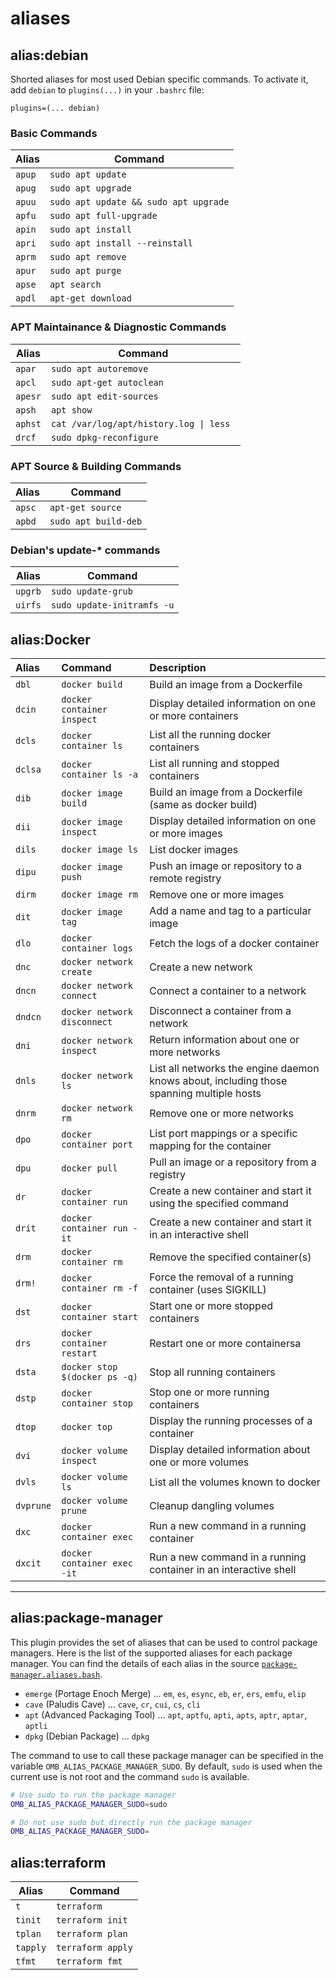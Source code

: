# aliases

## alias:debian

Shorted aliases for most used Debian specific commands. To activate it, add
`debian` to `plugins(...)` in your `.bashrc` file:

`plugins=(... debian)`

### Basic Commands

| Alias  | Command                               |
| ------ | ------------------------------------- |
| `apup` | `sudo apt update`                     |
| `apug` | `sudo apt upgrade`                    |
| `apuu` | `sudo apt update && sudo apt upgrade` |
| `apfu` | `sudo apt full-upgrade`               |
| `apin` | `sudo apt install`                    |
| `apri` | `sudo apt install --reinstall `       |
| `aprm` | `sudo apt remove`                     |
| `apur` | `sudo apt purge`                      |
| `apse` | `apt search`                          |
| `apdl` | `apt-get download`                    |

### APT Maintainance & Diagnostic Commands

| Alias   | Command                                                |
| ------- | ------------------------------------------------------ |
| `apar`  | `sudo apt autoremove`                                  |
| `apcl`  | `sudo apt-get autoclean`                               |
| `apesr` | `sudo apt edit-sources`                                |
| `apsh`  | `apt show`                                             |
| `aphst` | <code>cat /var/log/apt/history.log &#124; less </code> |
| `drcf`  | `sudo dpkg-reconfigure`                                |

### APT Source & Building Commands

| Alias  | Command              |
| ------ | -------------------- |
| `apsc` | `apt-get source`     |
| `apbd` | `sudo apt build-deb` |

### Debian's update-\* commands

| Alias   | Command                    |
| ------- | -------------------------- |
| `upgrb` | `sudo update-grub`         |
| `uirfs` | `sudo update-initramfs -u` |

## alias:Docker

| Alias     | Command                       | Description                                                                              |
| :-------- | :---------------------------- | :--------------------------------------------------------------------------------------- |
| `dbl`     | `docker build`                | Build an image from a Dockerfile                                                         |
| `dcin`    | `docker container inspect`    | Display detailed information on one or more containers                                   |
| `dcls`    | `docker container ls`         | List all the running docker containers                                                   |
| `dclsa`   | `docker container ls -a`      | List all running and stopped containers                                                  |
| `dib`     | `docker image build`          | Build an image from a Dockerfile (same as docker build)                                  |
| `dii`     | `docker image inspect`        | Display detailed information on one or more images                                       |
| `dils`    | `docker image ls`             | List docker images                                                                       |
| `dipu`    | `docker image push`           | Push an image or repository to a remote registry                                         |
| `dirm`    | `docker image rm`             | Remove one or more images                                                                |
| `dit`     | `docker image tag`            | Add a name and tag to a particular image                                                 |
| `dlo`     | `docker container logs`       | Fetch the logs of a docker container                                                     |
| `dnc`     | `docker network create`       | Create a new network                                                                     |
| `dncn`    | `docker network connect`      | Connect a container to a network                                                         |
| `dndcn`   | `docker network disconnect`   | Disconnect a container from a network                                                    |
| `dni`     | `docker network inspect`      | Return information about one or more networks                                            |
| `dnls`    | `docker network ls`           | List all networks the engine daemon knows about, including those spanning multiple hosts |
| `dnrm`    | `docker network rm`           | Remove one or more networks                                                              |
| `dpo`     | `docker container port`       | List port mappings or a specific mapping for the container                               |
| `dpu`     | `docker pull`                 | Pull an image or a repository from a registry                                            |
| `dr`      | `docker container run`        | Create a new container and start it using the specified command                          |
| `drit`    | `docker container run -it`    | Create a new container and start it in an interactive shell                              |
| `drm`     | `docker container rm`         | Remove the specified container(s)                                                        |
| `drm!`    | `docker container rm -f`      | Force the removal of a running container (uses SIGKILL)                                  |
| `dst`     | `docker container start`      | Start one or more stopped containers                                                     |
| `drs`     | `docker container restart`    | Restart one or more containersa                                                          |
| `dsta`    | `docker stop $(docker ps -q)` | Stop all running containers                                                              |
| `dstp`    | `docker container stop`       | Stop one or more running containers                                                      |
| `dtop`    | `docker top`                  | Display the running processes of a container                                             |
| `dvi`     | `docker volume inspect`       | Display detailed information about one or more volumes                                   |
| `dvls`    | `docker volume ls`            | List all the volumes known to docker                                                     |
| `dvprune` | `docker volume prune`         | Cleanup dangling volumes                                                                 |
| `dxc`     | `docker container exec`       | Run a new command in a running container                                                 |
| `dxcit`   | `docker container exec -it`   | Run a new command in a running container in an interactive shell                         |

---

## alias:package-manager

This plugin provides the set of aliases that can be used to control package
managers. Here is the list of the supported aliases for each package manager.
You can find the details of each alias in the source
[`package-manager.aliases.bash`](package-manager.aliases.bash).

-   `emerge` (Portage Enoch Merge) ... `em`, `es`, `esync`, `eb`, `er`, `ers`,
    `emfu`, `elip`
-   `cave` (Paludis Cave) ... `cave`, `cr`, `cui`, `cs`, `cli`
-   `apt` (Advanced Packaging Tool) ... `apt`, `aptfu`, `apti`, `apts`, `aptr`,
    `aptar`, `aptli`
-   `dpkg` (Debian Package) ... `dpkg`

The command to use to call these package manager can be specified in the
variable `OMB_ALIAS_PACKAGE_MANAGER_SUDO`. By default, `sudo` is used when the
current use is not root and the command `sudo` is available.

```bash
# Use sudo to run the package manager
OMB_ALIAS_PACKAGE_MANAGER_SUDO=sudo

# Do not use sudo but directly run the package manager
OMB_ALIAS_PACKAGE_MANAGER_SUDO=
```

## alias:terraform

| Alias    | Command           |
| -------- | ----------------- |
| `t`      | `terraform`       |
| `tinit`  | `terraform init`  |
| `tplan`  | `terraform plan`  |
| `tapply` | `terraform apply` |
| `tfmt`   | `terraform fmt`   |
